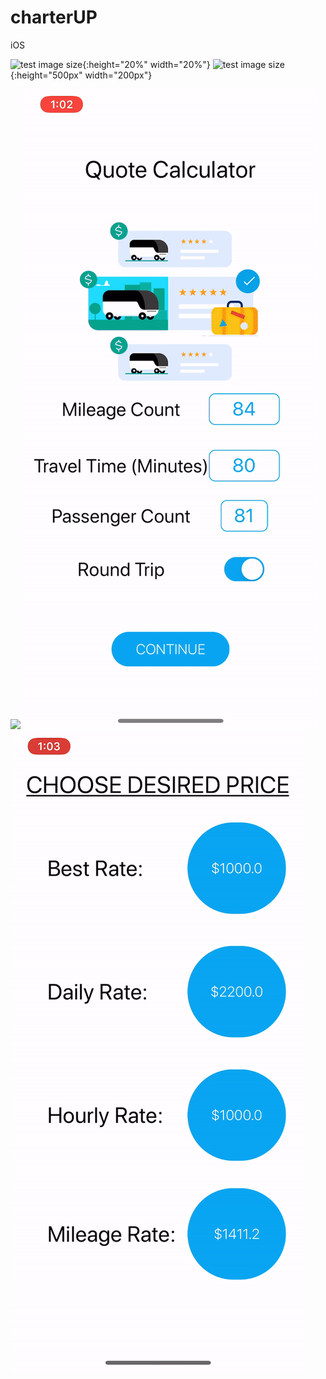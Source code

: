 # charterUP
iOS 

![test image size](1Dem.gif){:height="20%" width="20%"}
![test image size](1Dem.gif){:height="500px" width="200px"}

![](1Dem.gif)
![](2Dem.gif)
![](3Dem.gif)
